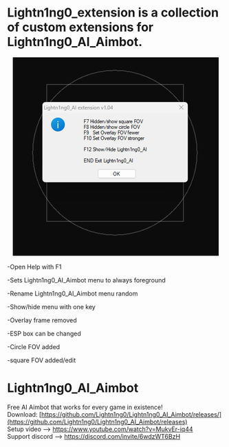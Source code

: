 
# Lightn1ng0_extension is a collection of custom extensions for Lightn1ng0_AI_Aimbot.




<p align="center">
  <img src="imgs/go.png" widht="100%" />
</p>





-Open Help with F1

-Sets Lightn1ng0_AI_Aimbot menu to always foreground

-Rename Lightn1ng0_AI_Aimbot menu random

-Show/hide menu with one key

-Overlay frame removed

-ESP box can be changed

-Circle FOV added 

-square FOV added/edit


# Lightn1ng0_AI_Aimbot
Free AI Aimbot that works for every game in existence!  
Download: [https://github.com/Lightn1ng0/Lightn1ng0_AI_Aimbot/releases/](https://github.com/Lightn1ng0/Lightn1ng0_AI_Aimbot/releases)  
Setup video --> https://www.youtube.com/watch?v=MukvEr-iq44  
Support discord --> https://discord.com/invite/6wdzWT6BzH

